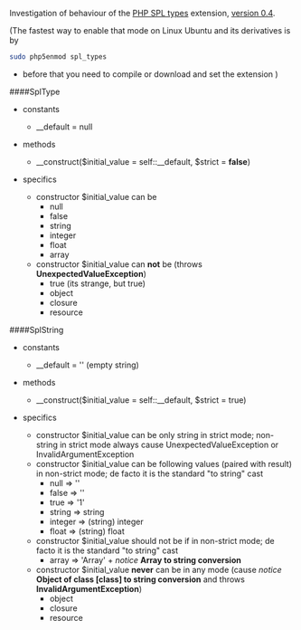 Investigation of behaviour of the [PHP SPL types](http://php.net/manual/en/book.spl-types.php) extension, [version 0.4](http://pecl.php.net/package-changelog.php?package=SPL_Types&release=0.4.0).

(The fastest way to enable that mode on Linux Ubuntu and its derivatives is by
```bash
sudo php5enmod spl_types
```

- before that you need to compile or download and set the extension
)

####SplType

- constants
    - \_\_default = null
- methods
    - \_\_construct($initial_value = self::\_\_default, $strict = **false**)
    
- specifics
    - constructor $initial_value can be
        - null
        - false
        - string
        - integer
        - float
        - array
    - constructor $initial_value can **not** be (throws **UnexpectedValueException**)
        - true (its strange, but true)
        - object
        - closure
        - resource

####SplString

- constants
    - \_\_default = '' (empty string)
- methods
    - \_\_construct($initial_value = self::\_\_default, $strict = true)
    
- specifics
    - constructor $initial_value can be only string in strict mode; non-string in strict mode always cause UnexpectedValueException or InvalidArgumentException
    - constructor $initial_value can be following values (paired with result) in non-strict mode; de facto it is the standard "to string" cast
        - null => ''
        - false => ''
        - true => '1'
        - string => string
        - integer => (string) integer
        - float => (string) float
    - constructor $initial_value should not be if in non-strict mode; de facto it is the standard "to string" cast
        - array => 'Array' + *notice* **Array to string conversion**
    - constructor $initial_value **never** can be in any mode (cause *notice* **Object of class [class] to string conversion** and throws **InvalidArgumentException**)
        - object
        - closure
        - resource
